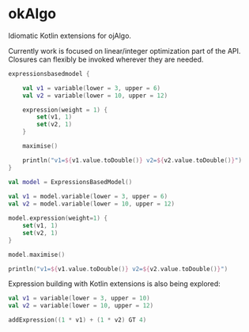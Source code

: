 # okAlgo


Idiomatic Kotlin extensions for ojAlgo. 

Currently work is focused on linear/integer optimization part of the API. Closures can flexibly be invoked wherever they are needed. 


```kotlin 
expressionsbasedmodel {

    val v1 = variable(lower = 3, upper = 6)
    val v2 = variable(lower = 10, upper = 12)

    expression(weight = 1) {
        set(v1, 1)
        set(v2, 1)
    }

    maximise()

    println("v1=${v1.value.toDouble()} v2=${v2.value.toDouble()}")
}
```

```kotlin 
val model = ExpressionsBasedModel()
        
val v1 = model.variable(lower = 3, upper = 6)
val v2 = model.variable(lower = 10, upper = 12)

model.expression(weight=1) {
    set(v1, 1)
    set(v2, 1)
}

model.maximise()

println("v1=${v1.value.toDouble()} v2=${v2.value.toDouble()}")
```


Expression building with Kotlin extensions is also being explored:


```kotlin 
val v1 = variable(lower = 3, upper = 10)
val v2 = variable(lower = 10, upper = 12)

addExpression((1 * v1) + (1 * v2) GT 4)
```